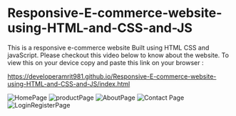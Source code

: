 # Responsive-E-commerce-website-using-HTML-and-CSS-and-JS
This is a responsive e-commerce website Built using HTML CSS and javaScript. Please checkout this video below to know about the website. 
To view this on your device copy and paste this link on your browser :

https://developeramrit981.github.io/Responsive-E-commerce-website-using-HTML-and-CSS-and-JS/index.html

![HomePage](https://github.com/DeveloperAmrit981/Responsive-E-commerce-website-using-HTML-and-CSS-and-JS/assets/147136907/32f8e7c2-2a27-4237-98d1-25cffff73a72)
![productPage](https://github.com/DeveloperAmrit981/Responsive-E-commerce-website-using-HTML-and-CSS-and-JS/assets/147136907/a69c79e0-a962-4fa0-bb89-ca520862c431)
![AboutPage](https://github.com/DeveloperAmrit981/Responsive-E-commerce-website-using-HTML-and-CSS-and-JS/assets/147136907/1dfd7196-1119-4fa9-8959-95caccc28f8c)
![Contact Page](https://github.com/DeveloperAmrit981/Responsive-E-commerce-website-using-HTML-and-CSS-and-JS/assets/147136907/f0ac06bb-d198-4dc6-8717-137741f3a159)
![LoginRegisterPage](https://github.com/DeveloperAmrit981/Responsive-E-commerce-website-using-HTML-and-CSS-and-JS/assets/147136907/90876d29-5b55-42d2-a28d-0f01e3e5f7dd)
